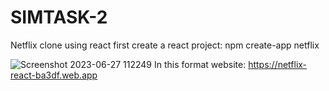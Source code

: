 # SIMTASK-2
Netflix clone using react
first create a react project: npm create-app netflix

![Screenshot 2023-06-27 112249](https://github.com/12Akhil/SIMTASK-2/assets/115107141/ab4d057a-8ae4-4926-8523-ffdd4075686a)
In this format
website: https://netflix-react-ba3df.web.app
